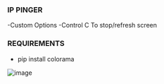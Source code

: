 ### IP PINGER
-Custom Options
-Control C To stop/refresh screen

### REQUIREMENTS
- pip install colorama



![image](https://user-images.githubusercontent.com/126424282/223300369-81a5c424-aa1c-43b6-ad90-0c6cdbeccd59.png)


